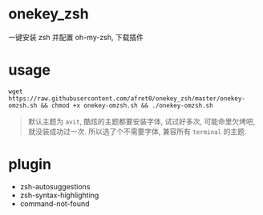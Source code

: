 # onekey_zsh

一键安装 zsh 并配置 oh-my-zsh, 下载插件

# usage

`wget https://raw.githubusercontent.com/afret0/onekey_zsh/master/onekey-omzsh.sh && chmod +x onekey-omzsh.sh && ./onekey-omzsh.sh`



> 默认主题为 `avit`, 酷炫的主题都要安装字体, 试过好多次, 可能命里欠烤吧, 就没装成功过一次. 所以选了个不需要字体, 兼容所有 `terminal` 的主题.



# plugin

- zsh-autosuggestions
- zsh-syntax-highlighting
- command-not-found